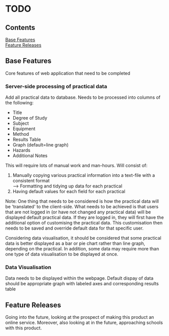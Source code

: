 # TODO

## Contents

[Base Features](#base-features)<br>
[Feature Releases](#feature-releases)


## Base Features
Core features of web application that need to be completed


### Server-side processing of practical data
Add all practical data to database. Needs to be processed into columns of the following:
<ul>
  <li>Title</li>
  <li>Degree of Study</li>
  <li>Subject</li>
  <li>Equipment</li>
  <li>Method</li>
  <li>Results Table</li>
  <li>Graph (default=line graph)</li>
  <li>Hazards</li>
  <li>Additional Notes</li>
</ul>

This will require lots of manual work and man-hours. Will consist of:
<ol>
  <li>Manually copying various practical information into a text-file with a consistent format</li>
    --> Formatting and tidying up data for each practical
  <li>Having default values for each field for each practical</li>
</ol>

Note: One thing that needs to be considered is how the practical data will be 'translated' to the client-side. What needs to be achieved is that users that are not logged in (or have not changed any practical data) will be displayed default practical data. If they are logged in, they will first have the additional option of customising the practical data. This customisation then needs to be saved and override default data for that specific user.

Considering data visualisation, it should be considered that some practical data is better displayed as a bar or pie chart rather than line graph, depending on the practical. In addition, some data may require more than one type of data visualisation to be displayed at once.

### Data Visualisation
Data needs to be displayed within the webpage. Default dispay of data should be appropriate graph with labeled axes and corresponding results table

## Feature Releases
Going into the future, looking at the prospect of making this product an online service. Moreover, also looking at in the future, approaching schools with this product.
